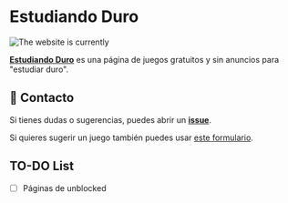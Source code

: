 # Estudiando Duro

![The website is currently](https://img.shields.io/website-up-down-green-red/http/estudiandoduro.vercel.app.svg?label=Estudiando%20Duro)

**[Estudiando Duro](https://estudiandoduro.vercel.app/)** es una página de juegos gratuitos y sin anuncios para "estudiar duro".

## 📩 Contacto
Si tienes dudas o sugerencias, puedes abrir un **[issue](https://github.com/fgbbd/estudiandoduro/issues/new)**.

Si quieres sugerir un juego también puedes usar [este formulario](https://tally.so/r/3yoBvW).

## TO-DO List
- [ ] Páginas de unblocked
